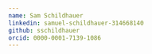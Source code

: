 ```yaml
---
name: Sam Schildhauer
linkedin: samuel-schildhauer-314668140
github: sschildhauer
orcid: 0000-0001-7139-1086
---
```

